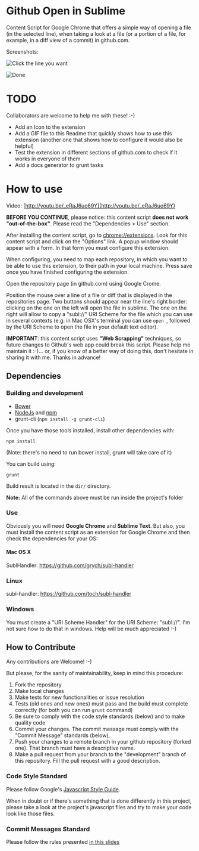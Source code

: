 # Github Open in Sublime

Content Script for Google Chrome that offers a simple way of opening a file (in
the selected line), when taking a look at a file (or a portion of a file, for
example, in a diff view of a commit) in github.com.

Screenshots:

![Click the line you want](http://www.clipular.com/c/5254671464660992.png?k=eC93VYlyUYnVQtOsN-Q_DtM-JqQ)

![Done](http://www.clipular.com/c/5958988186255360.png?k=p2tpDli55p4IceyFi6bTI4GItXo)

# TODO

Collaborators are welcome to help me with these! :-)

* Add an Icon to the extension
* Add a GIF file to this Readme that quickly shows how to use this extension
  (another one that shows how to configure it would also be helpful)
* Test the extension in different sections of github.com to check if it works in
  everyone of them
* Add a docs generator to grunt tasks

# How to use

Video: [http://youtu.be/_eRaJ6uo69Y](http://youtu.be/_eRaJ6uo69Y)

**BEFORE YOU CONTINUE**, please notice: this content script **does not work
"out-of-the-box"**. Please read the "Dependencies > Use" section.

After installing the content script, go to [chrome://extensions](chrome://extensions).
Look for this content script and click on the "Options" link. A popup window should
appear with a form. In that form you must configure this extension.

When configuring, you need to map each repository, in which you want to be able to use
this extension, to their path in your local machine. Press save once you have finished
configuring the extension.

Open the repository page (in github.com) using Google Crome.

Position the mouse over a line of a file or diff that is displayed in the
repositories page. Two buttons should appear near the line's right border:
clicking on the one on the left will open the file in sublime. The one on the
right will allow to copy a "subl://" URI Scheme for the file which you can use
in several contexts (e.g: in Mac OSX's terminal you can use `open `, followed by
the URI Scheme to open the file in your default text editor).

**IMPORTANT**: this content script uses **"Web Scrapping"** techniques, so
future changes to Github's web app could break this script. Please help me
maintain it :-)... or, if you know of a better way of doing this, don't hesitate
in sharing it with me. Thanks in advance!


## Dependencies

### Building and development

* [Bower](http://bower.io/)
* [NodeJs](http://nodejs.org/) and [npm](https://www.npmjs.com/)
* grunt-cli (`npm install -g grunt-cli`)

Once you have those tools installed, install other dependencies with:

    npm install

(Note: there's no need to run bower install, grunt will take care of it)

You can build using:

    grunt

Build result is located in the `dir/` directory.

**Note:** All of the commands above must be run inside the project's folder

### Use

Obviously you will need **Google Chrome** and **Sublime Text**. But also, you
must install the content script as an extension for Google Chrome and then check
the dependencies for your OS:

#### Mac OS X

SublHandler:
https://github.com/grych/subl-handler

### Linux

subl-handler:
https://github.com/toch/subl-handler

### Windows

You must create a "URI Scheme Handler" for the URI Scheme: "subl://". I'm not sure how to do that in windows. Help will be much appreciated :-)

## How to Contribute

Any contributions are Welcome! :-)

But please, for the sanity of maintainability, keep in mind this procedure:

1. Fork the repository
2. Make local changes
3. Make tests for new functionalities or issue resolution
4. Tests (old ones and new ones) must pass and the build must complete
   correctly (for both you can run `grunt` command)
5. Be sure to comply with the code style standards (below) and to make
   quality code
6. Commit your changes. The commit message must comply with the "Commit Message"
   standards (below),
7. Push your changes to a remote branch in your github repository (forked
   one). That branch must have a descriptive name.
8. Make a pull request from your branch to the "development" branch of this
   repository. Fill the pull request with a good description.

### Code Style Standard

Please follow Google's [Javascript Style Guide](http://google-styleguide.googlecode.com/svn/trunk/javascriptguide.xml).

When in doubt or if there's something that is done differently in this project,
please take a look at the project's javascript files and try to make your code
look like those files.

### Commit Messages Standard

Please follow the rules presented [in this slides](http://www.slideshare.net/TarinGamberini/commit-messages-goodpractices)

